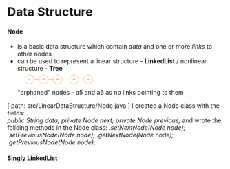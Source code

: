 # Data Structure

#### Node
- is a basic data structure which contain _data_ and one or more _links_ to other nodes
- can be used to represent a linear structure - **LinkedList** / nonlinear structure - **Tree**  
![alt-фото](https://github.com/e-terven/data_structure/blob/8d5cfef41134791fcdde8b48ea43bc5fad27dc51/images/Screenshot%202023-07-22%20at%2017.18.39.png)  
"orphaned" nodes - a5 and a6 as no links pointing to them

[ path: src/LinearDataStructure/Node.java ]
I created a Node class with the fields:  
_public String data;
        private Node next;
        private Node previous;_ 
and wrote the folloing methods in the Node class:
_.setNextNode(Node node);_
_.setPreviousNode(Node node);_
_.getNextNode(Node node);_
_.getPreviousNode(Node node);_

#### Singly LinkedList
